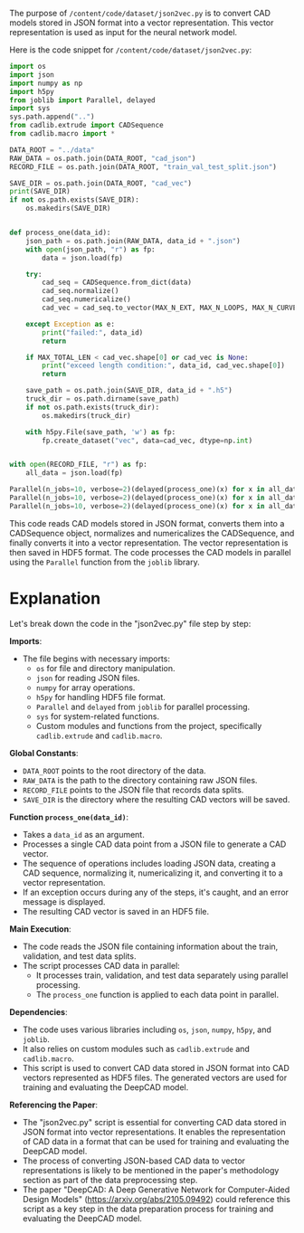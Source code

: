 The purpose of `/content/code/dataset/json2vec.py` is to convert CAD models stored in JSON format into a vector representation. This vector representation is used as input for the neural network model.

Here is the code snippet for `/content/code/dataset/json2vec.py`:

```python
import os
import json
import numpy as np
import h5py
from joblib import Parallel, delayed
import sys
sys.path.append("..")
from cadlib.extrude import CADSequence
from cadlib.macro import *

DATA_ROOT = "../data"
RAW_DATA = os.path.join(DATA_ROOT, "cad_json")
RECORD_FILE = os.path.join(DATA_ROOT, "train_val_test_split.json")

SAVE_DIR = os.path.join(DATA_ROOT, "cad_vec")
print(SAVE_DIR)
if not os.path.exists(SAVE_DIR):
    os.makedirs(SAVE_DIR)


def process_one(data_id):
    json_path = os.path.join(RAW_DATA, data_id + ".json")
    with open(json_path, "r") as fp:
        data = json.load(fp)

    try:
        cad_seq = CADSequence.from_dict(data)
        cad_seq.normalize()
        cad_seq.numericalize()
        cad_vec = cad_seq.to_vector(MAX_N_EXT, MAX_N_LOOPS, MAX_N_CURVES, MAX_TOTAL_LEN, pad=False)

    except Exception as e:
        print("failed:", data_id)
        return

    if MAX_TOTAL_LEN < cad_vec.shape[0] or cad_vec is None:
        print("exceed length condition:", data_id, cad_vec.shape[0])
        return

    save_path = os.path.join(SAVE_DIR, data_id + ".h5")
    truck_dir = os.path.dirname(save_path)
    if not os.path.exists(truck_dir):
        os.makedirs(truck_dir)

    with h5py.File(save_path, 'w') as fp:
        fp.create_dataset("vec", data=cad_vec, dtype=np.int)


with open(RECORD_FILE, "r") as fp:
    all_data = json.load(fp)

Parallel(n_jobs=10, verbose=2)(delayed(process_one)(x) for x in all_data["train"])
Parallel(n_jobs=10, verbose=2)(delayed(process_one)(x) for x in all_data["validation"])
Parallel(n_jobs=10, verbose=2)(delayed(process_one)(x) for x in all_data["test"])
```

This code reads CAD models stored in JSON format, converts them into a CADSequence object, normalizes and numericalizes the CADSequence, and finally converts it into a vector representation. The vector representation is then saved in HDF5 format. The code processes the CAD models in parallel using the `Parallel` function from the `joblib` library.

# Explanation
Let's break down the code in the "json2vec.py" file step by step:

**Imports**:
- The file begins with necessary imports:
  - `os` for file and directory manipulation.
  - `json` for reading JSON files.
  - `numpy` for array operations.
  - `h5py` for handling HDF5 file format.
  - `Parallel` and `delayed` from `joblib` for parallel processing.
  - `sys` for system-related functions.
  - Custom modules and functions from the project, specifically `cadlib.extrude` and `cadlib.macro`.

**Global Constants**:
- `DATA_ROOT` points to the root directory of the data.
- `RAW_DATA` is the path to the directory containing raw JSON files.
- `RECORD_FILE` points to the JSON file that records data splits.
- `SAVE_DIR` is the directory where the resulting CAD vectors will be saved.

**Function `process_one(data_id)`**:
- Takes a `data_id` as an argument.
- Processes a single CAD data point from a JSON file to generate a CAD vector.
- The sequence of operations includes loading JSON data, creating a CAD sequence, normalizing it, numericalizing it, and converting it to a vector representation.
- If an exception occurs during any of the steps, it's caught, and an error message is displayed.
- The resulting CAD vector is saved in an HDF5 file.

**Main Execution**:
- The code reads the JSON file containing information about the train, validation, and test data splits.
- The script processes CAD data in parallel:
  - It processes train, validation, and test data separately using parallel processing.
  - The `process_one` function is applied to each data point in parallel.

**Dependencies**:
- The code uses various libraries including `os`, `json`, `numpy`, `h5py`, and `joblib`.
- It also relies on custom modules such as `cadlib.extrude` and `cadlib.macro`.
- This script is used to convert CAD data stored in JSON format into CAD vectors represented as HDF5 files. The generated vectors are used for training and evaluating the DeepCAD model.

**Referencing the Paper**:
- The "json2vec.py" script is essential for converting CAD data stored in JSON format into vector representations. It enables the representation of CAD data in a format that can be used for training and evaluating the DeepCAD model.
- The process of converting JSON-based CAD data to vector representations is likely to be mentioned in the paper's methodology section as part of the data preprocessing step.
- The paper "DeepCAD: A Deep Generative Network for Computer-Aided Design Models" (https://arxiv.org/abs/2105.09492) could reference this script as a key step in the data preparation process for training and evaluating the DeepCAD model.
